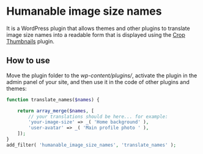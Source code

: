 # Humanable image size names

It is a WordPress plugin that allows themes and other plugins to translate image size names into a readable form that is displayed using the [Crop Thumbnails](https://github.com/vollyimnetz/crop-thumbnails) plugin.

## How to use

Move the plugin folder to the *wp-content/plugins/*, activate the plugin in the admin panel of your site, and then use it in the code of other plugins and themes:

```php
function translate_names($names) {

	return array_merge($names, [
		// your translations should be here... for example:
		'your-image-size' => _( 'Home background' ),
		'user-avatar' => _( 'Main profile photo ' ),
	]);
}
add_filter( 'humanable_image_size_names', 'translate_names' );
```
